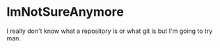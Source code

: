 # ImNotSureAnymore
I really don't know what a repository is or what git is but I'm going to try man.

